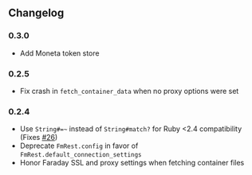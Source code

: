 ## Changelog

### 0.3.0

* Add Moneta token store

### 0.2.5

* Fix crash in `fetch_container_data` when no proxy options were set

### 0.2.4

* Use `String#=~` instead of `String#match?` for Ruby <2.4 compatibility (Fixes
  [#26](https://github.com/beezwax/fmrest-ruby/issues/26))
* Deprecate `FmRest.config` in favor of `FmRest.default_connection_settings`
* Honor Faraday SSL and proxy settings when fetching container files
